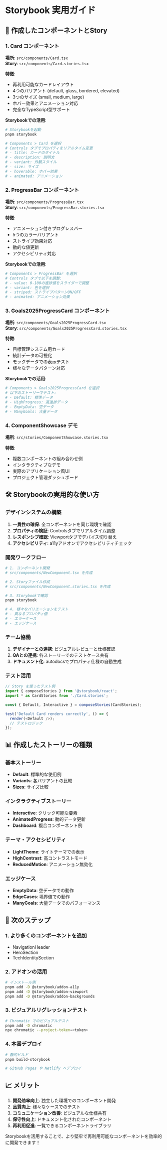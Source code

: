 # Storybook 実用ガイド

## 🎯 作成したコンポーネントとStory

### 1. Card コンポーネント

**場所**: `src/components/Card.tsx`  
**Story**: `src/components/Card.stories.tsx`

**特徴**:

- 再利用可能なカードレイアウト
- 4つのバリアント (default, glass, bordered, elevated)
- 3つのサイズ (small, medium, large)
- ホバー効果とアニメーション対応
- 完全なTypeScript型サポート

**Storybookでの活用**:

```bash
# Storybookを起動
pnpm storybook

# Components > Card を選択
# Controls タブでプロパティをリアルタイム変更
# - title: カードのタイトル
# - description: 説明文
# - variant: 外観スタイル
# - size: サイズ
# - hoverable: ホバー効果
# - animated: アニメーション
```

### 2. ProgressBar コンポーネント

**場所**: `src/components/ProgressBar.tsx`  
**Story**: `src/components/ProgressBar.stories.tsx`

**特徴**:

- アニメーション付きプログレスバー
- 5つのカラーバリアント
- ストライプ効果対応
- 動的な値更新
- アクセシビリティ対応

**Storybookでの活用**:

```bash
# Components > ProgressBar を選択
# Controls タブで以下を調整:
# - value: 0-100の進捗値をスライダーで調整
# - variant: 色を選択
# - striped: ストライプパターンON/OFF
# - animated: アニメーション効果
```

### 3. Goals2025ProgressCard コンポーネント

**場所**: `src/components/Goals2025ProgressCard.tsx`  
**Story**: `src/components/Goals2025ProgressCard.stories.tsx`

**特徴**:

- 目標管理システム用カード
- 統計データの可視化
- モックデータでの表示テスト
- 様々なデータパターン対応

**Storybookでの活用**:

```bash
# Components > Goals2025ProgressCard を選択
# 以下のストーリーでテスト:
# - Default: 標準データ
# - HighProgress: 高進捗データ
# - EmptyData: 空データ
# - ManyGoals: 大量データ
```

### 4. ComponentShowcase デモ

**場所**: `src/stories/ComponentShowcase.stories.tsx`

**特徴**:

- 複数コンポーネントの組み合わせ例
- インタラクティブなデモ
- 実際のアプリケーション風UI
- プロジェクト管理ダッシュボード

## 🛠️ Storybookの実用的な使い方

### デザインシステムの構築

1. **一貫性の確保**: 全コンポーネントを同じ環境で確認
2. **プロパティの検証**: Controlsタブでリアルタイム調整
3. **レスポンシブ確認**: Viewportタブでデバイス切り替え
4. **アクセシビリティ**: a11yアドオンでアクセシビリティチェック

### 開発ワークフロー

```bash
# 1. コンポーネント開発
# src/components/NewComponent.tsx を作成

# 2. Storyファイル作成
# src/components/NewComponent.stories.tsx を作成

# 3. Storybookで確認
pnpm storybook

# 4. 様々なバリエーションをテスト
# - 異なるプロパティ値
# - エラーケース
# - エッジケース
```

### チーム協働

1. **デザイナーとの連携**: ビジュアルレビューと仕様確認
2. **QAとの連携**: 各ストーリーでのテストケース共有
3. **ドキュメント化**: autodocsでプロパティ仕様の自動生成

### テスト活用

```typescript
// Story を使ったテスト例
import { composeStories } from '@storybook/react';
import * as CardStories from './Card.stories';

const { Default, Interactive } = composeStories(CardStories);

test('Default Card renders correctly', () => {
  render(<Default />);
  // テストロジック
});
```

## 📊 作成したストーリーの種類

### 基本ストーリー

- **Default**: 標準的な使用例
- **Variants**: 各バリアントの比較
- **Sizes**: サイズ比較

### インタラクティブストーリー

- **Interactive**: クリック可能な要素
- **AnimatedProgress**: 動的データ更新
- **Dashboard**: 複合コンポーネント例

### テーマ・アクセシビリティ

- **LightTheme**: ライトテーマでの表示
- **HighContrast**: 高コントラストモード
- **ReducedMotion**: アニメーション無効化

### エッジケース

- **EmptyData**: 空データでの動作
- **EdgeCases**: 境界値での動作
- **ManyGoals**: 大量データでのパフォーマンス

## 🚀 次のステップ

### 1. より多くのコンポーネントを追加

- NavigationHeader
- HeroSection
- TechIdentitySection

### 2. アドオンの活用

```bash
# インストール例
pnpm add -D @storybook/addon-a11y
pnpm add -D @storybook/addon-viewport
pnpm add -D @storybook/addon-backgrounds
```

### 3. ビジュアルリグレッションテスト

```bash
# Chromatic でのビジュアルテスト
pnpm add -D chromatic
npx chromatic --project-token=<token>
```

### 4. 本番デプロイ

```bash
# 静的ビルド
pnpm build-storybook

# GitHub Pages や Netlify へデプロイ
```

## 📈 メリット

1. **開発効率向上**: 独立した環境でのコンポーネント開発
2. **品質向上**: 様々なケースでのテスト
3. **コミュニケーション改善**: ビジュアルな仕様共有
4. **保守性向上**: ドキュメント化されたコンポーネント
5. **再利用促進**: 一覧できるコンポーネントライブラリ

Storybookを活用することで、より堅牢で再利用可能なコンポーネントを効率的に開発できます！
